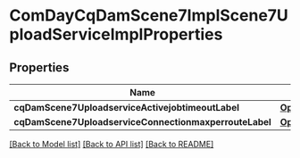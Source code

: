# ComDayCqDamScene7ImplScene7UploadServiceImplProperties

## Properties
Name | Type | Description | Notes
------------ | ------------- | ------------- | -------------
**cqDamScene7UploadserviceActivejobtimeoutLabel** | [**OpenAPI\Server\Model\ConfigNodePropertyInteger**](ConfigNodePropertyInteger.md) |  | [optional] 
**cqDamScene7UploadserviceConnectionmaxperrouteLabel** | [**OpenAPI\Server\Model\ConfigNodePropertyInteger**](ConfigNodePropertyInteger.md) |  | [optional] 

[[Back to Model list]](../README.md#documentation-for-models) [[Back to API list]](../README.md#documentation-for-api-endpoints) [[Back to README]](../README.md)


